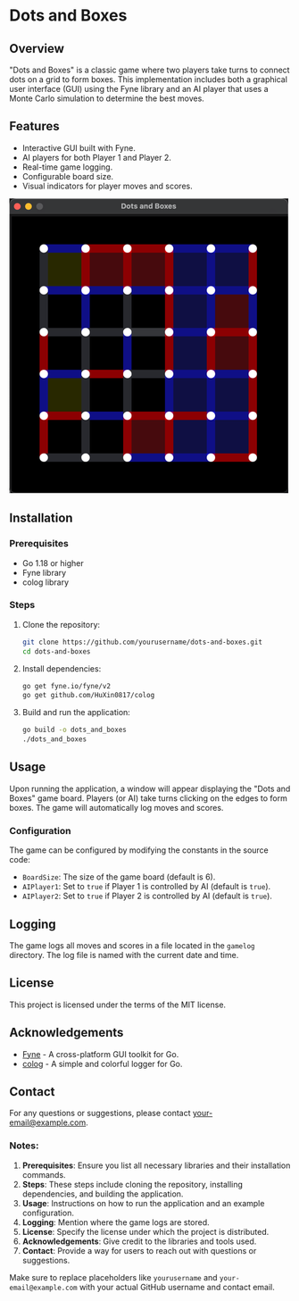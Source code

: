 # Dots and Boxes

## Overview

"Dots and Boxes" is a classic game where two players take turns to connect dots on a grid to form boxes. This
implementation includes both a graphical user interface (GUI) using the Fyne library and an AI player that uses a Monte
Carlo simulation to determine the best moves.

## Features

- Interactive GUI built with Fyne.
- AI players for both Player 1 and Player 2.
- Real-time game logging.
- Configurable board size.
- Visual indicators for player moves and scores.

![demo](./img.png)

## Installation

### Prerequisites

- Go 1.18 or higher
- Fyne library
- colog library

### Steps

1. Clone the repository:
    ```sh
    git clone https://github.com/yourusername/dots-and-boxes.git
    cd dots-and-boxes
    ```

2. Install dependencies:
    ```sh
    go get fyne.io/fyne/v2
    go get github.com/HuXin0817/colog
    ```

3. Build and run the application:
    ```sh
    go build -o dots_and_boxes
    ./dots_and_boxes
    ```

## Usage

Upon running the application, a window will appear displaying the "Dots and Boxes" game board. Players (or AI) take
turns clicking on the edges to form boxes. The game will automatically log moves and scores.

### Configuration

The game can be configured by modifying the constants in the source code:

- `BoardSize`: The size of the game board (default is 6).
- `AIPlayer1`: Set to `true` if Player 1 is controlled by AI (default is `true`).
- `AIPlayer2`: Set to `true` if Player 2 is controlled by AI (default is `true`).

## Logging

The game logs all moves and scores in a file located in the `gamelog` directory. The log file is named with the current
date and time.

## License

This project is licensed under the terms of the MIT license.

## Acknowledgements

- [Fyne](https://fyne.io/) - A cross-platform GUI toolkit for Go.
- [colog](https://github.com/HuXin0817/colog) - A simple and colorful logger for Go.

## Contact

For any questions or suggestions, please contact [your-email@example.com](mailto:your-email@example.com).

### Notes:

1. **Prerequisites**: Ensure you list all necessary libraries and their installation commands.
2. **Steps**: These steps include cloning the repository, installing dependencies, and building the application.
3. **Usage**: Instructions on how to run the application and an example configuration.
4. **Logging**: Mention where the game logs are stored.
5. **License**: Specify the license under which the project is distributed.
6. **Acknowledgements**: Give credit to the libraries and tools used.
7. **Contact**: Provide a way for users to reach out with questions or suggestions.

Make sure to replace placeholders like `yourusername` and `your-email@example.com` with your actual GitHub username and
contact email.